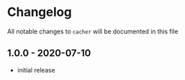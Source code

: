# Changelog

All notable changes to `cacher` will be documented in this file

## 1.0.0 - 2020-07-10

- initial release
